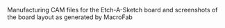 Manufacturing CAM files for the Etch-A-Sketch board and screenshots of the board layout as generated by MacroFab
